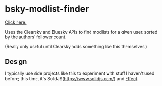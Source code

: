 # bsky-modlist-finder

[Click here.](https://jakebailey.dev/bsky-modlist-finder)

Uses the Clearsky and Bluesky APIs to find modlists for a given user, sorted by
the authors' follower count.

(Really only useful until Clearsky adds something like this themselves.)

## Design

I typically use side projects like this to experiment with stuff I haven't used
before; this time, it's SolidJS(https://www.solidjs.com/) and
[Effect](https://effect.website/).
